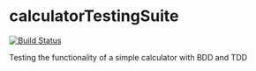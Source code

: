 # calculatorTestingSuite
[![Build Status](https://app.travis-ci.com/Rogers-Development-Services/calculatorTestingSuite.svg?branch=main)](https://app.travis-ci.com/Rogers-Development-Services/calculatorTestingSuite)

Testing the functionality of a simple calculator with BDD and TDD
